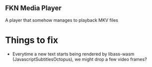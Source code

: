 ## FKN Media Player

A player that somehow manages to playback MKV files

# Things to fix
- Everytime a new text starts being rendered by libass-wasm (JavascriptSubtitlesOctopus), we might drop a few video frames?
